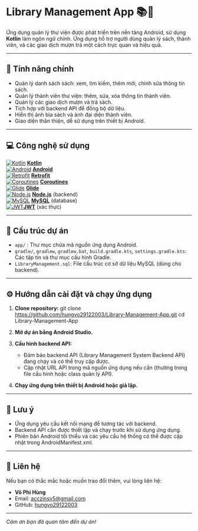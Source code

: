 # Library Management App 📚📱

Ứng dụng quản lý thư viện được phát triển trên nền tảng Android, sử dụng **Kotlin** làm ngôn ngữ chính. Ứng dụng hỗ trợ người dùng quản lý sách, thành viên, và các giao dịch mượn trả một cách trực quan và hiệu quả.

---

## 🚀 Tính năng chính

- Quản lý danh sách sách: xem, tìm kiếm, thêm mới, chỉnh sửa thông tin sách.
- Quản lý thành viên thư viện: thêm, sửa, xóa thông tin thành viên.
- Quản lý các giao dịch mượn và trả sách.
- Tích hợp với backend API để đồng bộ dữ liệu.
- Hiển thị ảnh bìa sách và ảnh đại diện thành viên.
- Giao diện thân thiện, dễ sử dụng trên thiết bị Android.

---

## 💻 Công nghệ sử dụng

[![Kotlin](https://img.icons8.com/color/48/000000/kotlin.png)](https://kotlinlang.org/) **[Kotlin](https://kotlinlang.org/)**  
[![Android](https://img.icons8.com/color/48/000000/android-os.png)](https://developer.android.com/) **[Android](https://developer.android.com/)**  
[![Retrofit](https://img.icons8.com/ios-filled/48/000000/api.png)](https://square.github.io/retrofit/) **[Retrofit](https://square.github.io/retrofit/)**  
[![Coroutines](https://img.icons8.com/ios-filled/48/000000/clock.png)](https://kotlinlang.org/docs/coroutines-overview.html) **[Coroutines](https://kotlinlang.org/docs/coroutines-overview.html)**  
[![Glide](https://img.icons8.com/ios-filled/48/000000/picture.png)](https://bumptech.github.io/glide/) **[Glide](https://bumptech.github.io/glide/)**  
[![Node.js](https://img.icons8.com/color/48/000000/nodejs.png)](https://nodejs.org/) **[Node.js](https://nodejs.org/)** (backend)  
[![MySQL](https://img.icons8.com/color/48/000000/mysql-logo.png)](https://www.mysql.com/) **[MySQL](https://www.mysql.com/)** (database)  
[![JWT](https://img.shields.io/badge/JWT-000000?style=for-the-badge&logo=json-web-tokens&logoColor=white)](https://jwt.io/)**[JWT](https://jwt.io/)** (xác thực)  


---

## 📂 Cấu trúc dự án

- `app/` : Thư mục chứa mã nguồn ứng dụng Android.
- `gradle/`, `gradlew`, `gradlew.bat`, `build.gradle.kts`, `settings.gradle.kts`: Các tập tin và thư mục cấu hình Gradle.
- `LibraryManagement.sql`: File cấu trúc cơ sở dữ liệu MySQL (dùng cho backend).

---

## ⚙️ Hướng dẫn cài đặt và chạy ứng dụng

1. **Clone repository:**
git clone https://github.com/hungvo29122003/Library-Management-App.git
cd Library-Management-App
3. **Mở dự án bằng Android Studio.**

4. **Cấu hình backend API:**  
   - Đảm bảo backend API (Library Management System Backend API) đang chạy và có thể truy cập được.  
   - Cập nhật URL API trong mã nguồn ứng dụng nếu cần (thường trong file cấu hình hoặc class quản lý API).

5. **Chạy ứng dụng trên thiết bị Android hoặc giả lập.**

---

## 📌 Lưu ý

- Ứng dụng yêu cầu kết nối mạng để tương tác với backend.
- Backend API cần được thiết lập và chạy trước khi sử dụng ứng dụng.
- Phiên bản Android tối thiểu và các yêu cầu hệ thống có thể được cập nhật trong AndroidManifest.xml.

---

## 🤝 Liên hệ

Nếu bạn có thắc mắc hoặc muốn trao đổi thêm, vui lòng liên hệ:

- **Võ Phi Hùng**  
- Email: acczinsv5@gmail.com  
- GitHub: [hungvo29122003](https://github.com/hungvo29122003)

---

_Cảm ơn bạn đã quan tâm đến dự án!_
